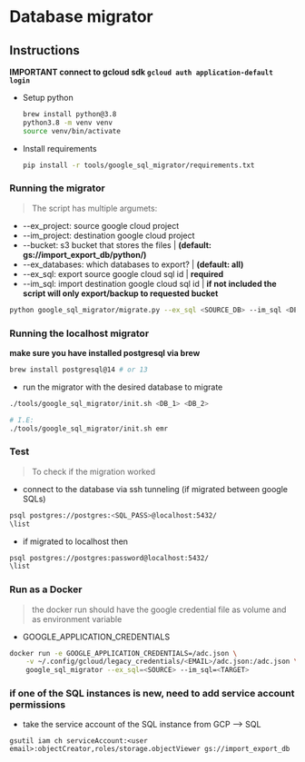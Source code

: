 # Database migrator

## Instructions

**IMPORTANT connect to gcloud sdk `gcloud auth application-default login`**

- Setup python
  ```bash
  brew install python@3.8
  python3.8 -m venv venv
  source venv/bin/activate
  ```
- Install requirements
  ```bash
  pip install -r tools/google_sql_migrator/requirements.txt
  ```

### Running the migrator

> The script has multiple argumets:

- --ex_project: source google cloud project
- --im_project: destination google cloud project
- --bucket: s3 bucket that stores the files | **(default: gs://import_export_db/python/)**
- --ex_databases: which databases to export? | **(default: all)**
- --ex_sql: export source google cloud sql id | **required**
- --im_sql: import destination google cloud sql id | **if not included the script will only export/backup to requested bucket**

```bash
python google_sql_migrator/migrate.py --ex_sql <SOURCE_DB> --im_sql <DEST_DB>
```

### Running the localhost migrator

**make sure you have installed postgresql via brew**

```bash
brew install postgresql@14 # or 13
```

- run the migrator with the desired database to migrate

```bash
./tools/google_sql_migrator/init.sh <DB_1> <DB_2>

# I.E:
./tools/google_sql_migrator/init.sh emr
```

### Test

> To check if the migration worked

- connect to the database via ssh tunneling (if migrated between google SQLs)

```bash
psql postgres://postgres:<SQL_PASS>@localhost:5432/
\list
```

- if migrated to localhost then

```bash
psql postgres://postgres:password@localhost:5432/
\list
```

### Run as a Docker

> the docker run should have the google credential file as volume and as environment variable

- GOOGLE_APPLICATION_CREDENTIALS

```bash
docker run -e GOOGLE_APPLICATION_CREDENTIALS=/adc.json \
    -v ~/.config/gcloud/legacy_credentials/<EMAIL>/adc.json:/adc.json \
    google_sql_migrator --ex_sql=<SOURCE> --im_sql=<TARGET>
```

### if one of the SQL instances is new, need to add service account permissions

- take the service account of the SQL instance from GCP --> SQL

`gsutil iam ch serviceAccount:<user email>:objectCreator,roles/storage.objectViewer gs://import_export_db`
